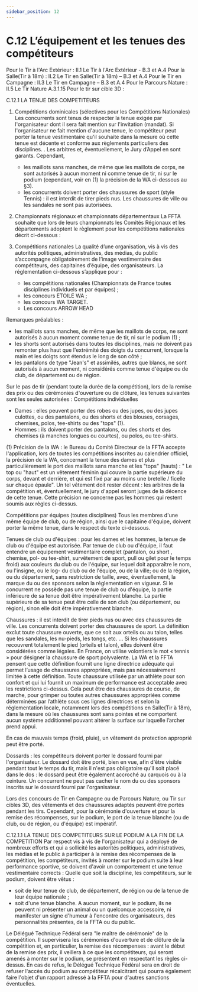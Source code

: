 ```yaml
---
sidebar_position: 12
---
```


# C.12 L’équipement et les tenues des compétiteurs

Pour le Tir à l'Arc Extérieur : II.1 Le Tir à l'Arc Extérieur - B.3 et A.4
Pour la Salle(Tir à 18m) : II.2 Le Tir en Salle(Tir à 18m) – B.3 et A.4
Pour le Tir en Campagne : II.3 Le Tir en Campagne – B.3 et A.4
Pour le Parcours Nature : II.5 Le Tir Nature A.3.1.15
Pour le tir sur cible 3D :

C.12.1 LA TENUE DES COMPETITEURS

1.  Compétitions dominicales (sélectives pour les Compétitions Nationales)
    Les concurrents sont tenus de respecter la tenue exigée par l'organisateur dont il sera fait mention sur
    l'invitation (mandat).
    Si l'organisateur ne fait mention d'aucune tenue, le compétiteur peut porter la tenue vestimentaire qu'il
    souhaite dans la mesure où cette tenue est décente et conforme aux règlements particuliers des
    disciplines.
    . Les arbitres et, éventuellement, le Jury d’Appel en sont garants.
    Cependant,

    - les maillots sans manches, de même que les maillots de corps, ne sont autorisés à aucun moment
      ni comme tenue de tir, ni sur le podium (cependant, voir en (1) la précision de la WA ci-dessous
      au §3).
    - les concurrents doivent porter des chaussures de sport (style Tennis) : il est interdit de tirer pieds
      nus. Les chaussures de ville ou les sandales ne sont pas autorisées.

2.  Championnats régionaux et championnats départementaux
    La FFTA souhaite que lors de leurs championnats les Comités Régionaux et les départements adoptent le
    règlement pour les compétitions nationales décrit ci-dessous :

3.  Compétitions nationales
    La qualité d’une organisation, vis à vis des autorités politiques, administratives, des médias, du public
    s’accompagne obligatoirement de l’image vestimentaire des compétiteurs, des capitaines d’équipe, des
    organisateurs. La réglementation ci-dessous s’applique pour :

    - les compétitions nationales (Championnats de France toutes disciplines individuels et par équipes) ;
    - les concours ETOILE WA ;
    - les concours WA TARGET.
    - Les concours ARROW HEAD

Remarques préalables :

- les maillots sans manches, de même que les maillots de corps, ne sont autorisés à aucun moment
  comme tenue de tir, ni sur le podium (1) ;
- les shorts sont autorisés dans toutes les disciplines, mais ne doivent pas remonter plus haut que
  l'extrémité des doigts du concurrent, lorsque la main et les doigts sont étendus le long de son côté ;
- les pantalons de type "Jean's" et assimilés, autres que blancs, ne sont autorisés à aucun moment, ni
  considérés comme tenue d'équipe ou de club, de département ou de région.

Sur le pas de tir (pendant toute la durée de la compétition), lors de la remise des prix ou des cérémonies
d'ouverture ou de clôture, les tenues suivantes sont les seules autorisées :
Compétitions individuelles

- Dames : elles peuvent porter des robes ou des jupes, ou des jupes culottes, ou des pantalons, ou des
  shorts et des blouses, corsages, chemises, polos, tee-shirts ou des "tops" (1).
- Hommes : ils doivent porter des pantalons, ou des shorts et des chemises (à manches longues ou
  courtes), ou polos, ou tee-shirts.

(1) Précision de la WA : le Bureau du Comité Directeur de la FFTA accepte l'application, lors de toutes les
compétitions inscrites au calendrier officiel, la précision de la WA, concernant la tenue des dames et plus
particulièrement le port des maillots sans manche et les "tops" (hauts) :
" Le top ou "haut" est un vêtement féminin qui couvre la partie supérieure du corps, devant et derrière, et
qui est fixé par au moins une bretelle / ficelle sur chaque épaule". Un tel vêtement doit rester décent : les
arbitres de la compétition et, éventuellement, le jury d'appel seront juges de la décence de cette tenue.
Cette précision ne concerne pas les hommes qui restent soumis aux règles ci-dessus.

Compétitions par équipes (toutes disciplines)
Tous les membres d'une même équipe de club, ou de région, ainsi que le capitaine d'équipe, doivent porter
la même tenue, dans le respect du texte ci-dessous.

Tenues de club ou d'équipes : pour les dames et les hommes, la tenue de club ou d'équipe est autorisée.
Par tenue de club ou d'équipe, il faut entendre un équipement vestimentaire complet (pantalon, ou short ,
chemise, pol- ou tee-shirt, survêtement de sport, pull ou gilet pour le temps froid) aux couleurs du club ou
de l'équipe, sur lequel doit apparaître le nom, ou l'insigne, ou le log- du club ou de l'équipe, ou de la ville; ou
de la région, ou du département, sans restriction de taille, avec, éventuellement, la marque du ou des
sponsors selon la réglementation en vigueur.
Si le concurrent ne possède pas une tenue de club ou d'équipe, la partie inférieure de sa tenue doit être
impérativement blanche. La partie supérieure de sa tenue peut être celle de son club (ou département, ou
région), sinon elle doit être impérativement blanche.

Chaussures : il est interdit de tirer pieds nus ou avec des chaussures de ville.
Les concurrents doivent porter des chaussures de sport. La définition exclut toute chaussure ouverte, que
ce soit aux orteils ou au talon, telles que les sandales, les nu-pieds, les tongs, etc. … Si les chaussures
recouvrent totalement le pied (orteils et talon), elles doivent être considérées comme légales.
En France, on utilise volontiers le mot « tennis » pour désigner la chaussure de sport polyvalente.
La WA et la FFTA pensent que cette définition fournit une ligne directrice adéquate qui permet l’usage de
chaussures appropriées, mais pas nécessairement limitée à cette définition.
Toute chaussure utilisée par un athlète pour son confort et qui lui fournit un maximum de performance est
acceptable avec les restrictions ci-dessus. Cela peut être des chaussures de course, de marche, pour
grimper ou toutes autres chaussures appropriées comme déterminées par l’athlète sous ces lignes
directrices et selon la réglementation locale, notamment lors des compétitions en Salle(Tir à 18m), dans
la mesure où les chaussures sont sans pointes et ne comportent aucun système additionnel pouvant
altérer la surface sur laquelle l’archer prend appui.

En cas de mauvais temps (froid, pluie), un vêtement de protection approprié peut être porté.

Dossards : les compétiteurs doivent porter le dossard fourni par l'organisateur. Le dossard doit être porté,
bien en vue, afin d'être visible pendant tout le temps du tir, mais il n'est pas obligatoire qu'il soit placé dans
le dos : le dossard peut être également accroché au carquois ou à la ceinture. Un concurrent ne peut pas
cacher le nom du ou des sponsors inscrits sur le dossard fourni par l'organisateur.

Lors des concours de Tir en Campagne ou de Parcours Nature, ou Tir sur cibles 3D, des vêtements et
des chaussures adaptés peuvent être portés pendant les tirs. Cependant, pour la cérémonie d'ouverture
et pour la remise des récompenses, sur le podium, le port de la tenue blanche (ou de club, ou de région, ou
d'équipe) est impératif.

C.12.1.1 LA TENUE DES COMPETITEURS SUR LE PODIUM A LA FIN DE LA COMPETITION
Par respect vis à vis de l'organisateur qui a déployé de nombreux efforts et qui a sollicité les autorités
politiques, administratives, les médias et le public à participer à la remise des récompenses de la
compétition, les compétiteurs, invités à monter sur le podium suite à leur performance sportive, se doivent
d'avoir un comportement et une tenue vestimentaire corrects :
Quelle que soit la discipline, les compétiteurs, sur le podium, doivent être vêtus :

- soit de leur tenue de club, de département, de région ou de la tenue de leur équipe nationale ;
- soit d'une tenue blanche.
  A aucun moment, sur le podium, ils ne peuvent ni présenter un animal ou un quelconque accessoire, ni
  manifester un signe d'humeur à l'encontre des organisateurs, des personnalités présentes, de la FFTA ou
  du public.

Le Délégué Technique Fédéral sera "le maître de cérémonie" de la compétition. Il supervisera les
cérémonies d'ouverture et de clôture de la compétition et, en particulier, la remise des récompenses :
avant le début de la remise des prix, il veillera à ce que les compétiteurs, qui seront amenés à monter sur
le podium, se présentent en respectant les règles ci-dessus.
En cas de refus, le Délégué Technique Fédéral sera en droit de refuser l'accès du podium au compétiteur
récalcitrant qui pourra également faire l'objet d'un rapport adressé à la FFTA pour d'autres sanctions
éventuelles.
